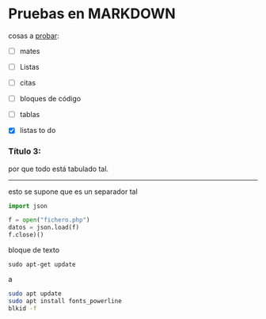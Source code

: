 # Pruebas en MARKDOWN

cosas a <u>probar</u>: 

- [ ] mates

- [ ] Listas

- [ ] citas

- [ ] bloques de código

- [ ] tablas

- [x] listas to do

### Título 3:

por que todo está tabulado tal.

---

esto se supone que es un separador tal

```python
import json

f = open("fichero.php")
datos = json.load(f)
f.close)()
```

bloque de texto

    sudo apt-get update

a

```bash
sudo apt update
sudo apt install fonts_powerline
blkid -f
```
